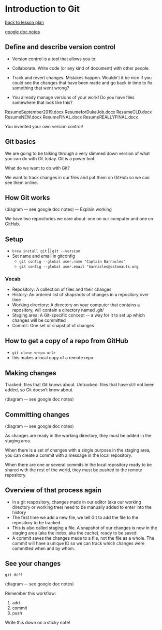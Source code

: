 # Introduction to Git

[back to lesson plan](lesson.md)

[google doc notes](https://docs.google.com/document/d/11IFPfm2XsAa-IjxsesM0gYZl_IkqgF77M8MXKVubqOA/edit?usp=sharing)

## Define and describe version control

- Version control is a tool that allows you to:

- Collaborate. Write code (or any kind of document) with other people.

- Track and revert changes. Mistakes happen. Wouldn't it be nice if you could see the changes that have been made and go back in time to fix something that went wrong?
- You already manage versions of your work!
  Do you have files somewhere that look like this?

Resume­September2019.docx
Resume­for­Duke­Job.docx
ResumeOLD.docx
ResumeNEW.docx
ResumeFINAL.docx
ResumeREALLYFINAL.docx

You invented your own version control!

## Git basics

We are going to be talking through a very slimmed down version of what you can do with Git today. Git is a power tool.

What do we want to do with Git?

We want to track changes in our files and put them on GitHub so we can see them online.

## How Git works

(diagram -- see google doc notes)
-- Explain working

We have two repositories we care about: one on our computer and one on GitHub.

## Setup

- `brew install git` || `git --version`
- Set name and email in gitconfig
  - `git config --global user.name "Captain Barnacles"`
  - `git config --global user.email "barnacles@octonauts.org`

### Vocab

- Repository: A collection of files and their changes
- History: An ordered list of shapshots of changes in a repository over time
- Working directory: A directory on your computer that contains a repository, will contain a directory named .git/
- Staging area: A Git-specific concept -- a way for it to set up which changes will be committed
- Commit: One set or snapshot of changes

## How to get a copy of a repo from GitHub

- `git clone <repo-url>`
- this makes a local copy of a remote repo

## Making changes

Tracked: files that Git knows about.
Untracked: files that have still not been added, so Git doesn’t know about.

(diagram -- see google doc notes)

## Committing changes

(diagram -- see google doc notes)

As changes are ready in the working directory, they must be added in the staging area.

When there is a set of changes with a single purpose in the staging area, you can create a commit with a message in the local repository.

When there are one or several commits in the local repository ready to be shared with the rest of the world, they must be pushed to the remote repository.

## Overview of that process again

- In a git respository, changes made in our editor (aka our working directory or working tree) need to be manually added to enter into the history
- The first time we add a new file, we tell Git to add the file to the repository to be tracked
- This is also called staging a file. A snapshot of our changes is now in the staging area (aka the index, aka the cache), ready to be saved.
- A commit saves the changes made to a file, not the file as a whole. The commit will have a unique ID so we can track which changes were committed when and by whom.

## See your changes

`git diff`

(diagram -- see google doc notes)

Remember this workflow:

1. add
2. commit
3. push

Write this down on a sticky note!
